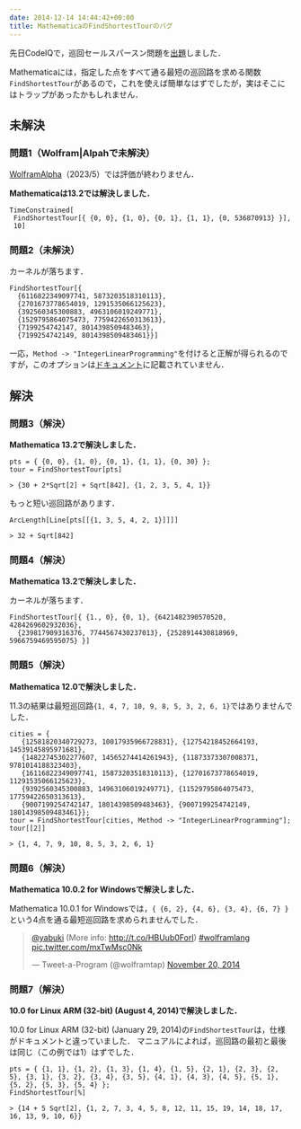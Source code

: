 ```yaml
---
date: 2014-12-14 14:44:42+00:00
title: MathematicaのFindShortestTourのバグ
---
```


先日CodeIQで，巡回セールスパースン問題を[出題](https://github.com/taroyabuki/codeiq1103)しました．

Mathematicaには，指定した点をすべて通る最短の巡回路を求める関数`FindShortestTour`があるので，これを使えば簡単なはずでしたが，実はそこにはトラップがあったかもしれません．

## 未解決

### 問題1（Wolfram|Alpahで未解決）

[WolframAlpha](https://www.wolframalpha.com/input/?i=FindShortestTour%5B%7B%7B0%2C+0%7D%2C+%7B1%2C+0%7D%2C+%7B0%2C+1%7D%2C+%7B1%2C+1%7D%2C+%7B0%2C+536870913%7D%7D%5D)（2023/5）では評価が終わりません．

**Mathematicaは13.2では解決しました．**

```
TimeConstrained[
 FindShortestTour[{ {0, 0}, {1, 0}, {0, 1}, {1, 1}, {0, 536870913} }],
 10]
```

### 問題2（未解決）

カーネルが落ちます．

```
FindShortestTour[{
  {6116822349097741, 5873203518310113},
  {2701673778654019, 1291535066125623},
  {392560345300883, 4963106019249771},
  {1529795864075473, 7759422650313613},
  {7199254742147, 8014398509483463},
  {7199254742149, 8014398509483461}}]
```

一応，`Method -> "IntegerLinearProgramming"`を付けると正解が得られるのですが，このオプションは[ドキュメント](http://reference.wolfram.com/language/ref/FindShortestTour.html)に記載されていません．

## 解決

### 問題3（解決）

**Mathematica 13.2で解決しました．**

```
pts = { {0, 0}, {1, 0}, {0, 1}, {1, 1}, {0, 30} };
tour = FindShortestTour[pts]

> {30 + 2*Sqrt[2] + Sqrt[842], {1, 2, 3, 5, 4, 1}}
```

もっと短い巡回路があります．

```
ArcLength[Line[pts[[{1, 3, 5, 4, 2, 1}]]]]

> 32 + Sqrt[842]
```

### 問題4（解決）

**Mathematica 13.2で解決しました．**

カーネルが落ちます．

```
FindShortestTour[{ {1., 0}, {0, 1}, {6421482390570520, 4284269602932036},
  {239817909316376, 7744567430237013}, {2528914430818969, 5966759469595075} }]
```

### 問題5（解決）

**Mathematica 12.0で解決しました．**

11.3の結果は最短巡回路`{1, 4, 7, 10, 9, 8, 5, 3, 2, 6, 1}`ではありませんでした．

```
cities = {
   {12581820340729273, 10017935966728831}, {12754218452664193, 14539145895971681},
   {14822745302277607, 14565274414261943}, {11873373307008371, 9781014188323403},
   {16116822349097741, 15873203518310113}, {12701673778654019, 11291535066125623},
   {9392560345300883, 14963106019249771}, {11529795864075473, 17759422650313613},
   {9007199254742147, 18014398509483463}, {9007199254742149, 18014398509483461}};
tour = FindShortestTour[cities, Method -> "IntegerLinearProgramming"];
tour[[2]]

> {1, 4, 7, 9, 10, 8, 5, 3, 2, 6, 1}
```

### 問題6（解決）

**Mathematica 10.0.2 for Windowsで解決しました．**

Mathematica 10.0.1 for Windowsでは，`{ {6, 2}, {4, 6}, {3, 4}, {6, 7} }`という4点を通る最短巡回路を求められませんでした．

<blockquote class="twitter-tweet"><p lang="en" dir="ltr"><a href="https://twitter.com/yabuki?ref_src=twsrc%5Etfw">@yabuki</a> (More info: <a href="http://t.co/HBUub0ForI">http://t.co/HBUub0ForI</a>) <a href="https://twitter.com/hashtag/wolframlang?src=hash&amp;ref_src=twsrc%5Etfw">#wolframlang</a> <a href="http://t.co/mxTwMsc0Nk">pic.twitter.com/mxTwMsc0Nk</a></p>&mdash; Tweet-a-Program (@wolframtap) <a href="https://twitter.com/wolframtap/status/535256832902975489?ref_src=twsrc%5Etfw">November 20, 2014</a></blockquote> <script async src="https://platform.twitter.com/widgets.js" charset="utf-8"></script> 

### 問題7（解決）

**10.0 for Linux ARM (32-bit) (August 4, 2014)で解決しました．**

10.0 for Linux ARM (32-bit) (January 29, 2014)の`FindShortestTour`は，仕様がドキュメントと違っていました．
マニュアルによれば，巡回路の最初と最後は同じ（この例では1）はずでした．

```
pts = { {1, 1}, {1, 2}, {1, 3}, {1, 4}, {1, 5}, {2, 1}, {2, 3}, {2, 5}, {3, 1}, {3, 2}, {3, 4}, {3, 5}, {4, 1}, {4, 3}, {4, 5}, {5, 1}, {5, 2}, {5, 3}, {5, 4} };
FindShortestTour[%]

> {14 + 5 Sqrt[2], {1, 2, 7, 3, 4, 5, 8, 12, 11, 15, 19, 14, 18, 17, 16, 13, 9, 10, 6}}
```
